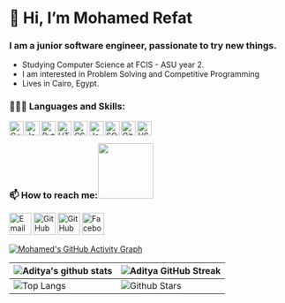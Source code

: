 # 👋 Hi, I’m Mohamed Refat
### I am a junior software engineer, passionate to try new things.
- Studying Computer Science at FCIS - ASU year 2.
- I am interested in Problem Solving and Competitive Programming
- Lives in Cairo, Egypt.


### 👨🏻‍💻 Languages and Skills:
<img align="left" alt="C++" width="26px" src="https://raw.githubusercontent.com/jmnote/z-icons/master/svg/cpp.svg" style="max-width: 100%;">
<img align="left" alt="Java" width="26px" src="https://raw.githubusercontent.com/jmnote/z-icons/master/svg/java.svg" style="max-width: 100%;">
<img align="left" alt="Python" width="26px" src="https://raw.githubusercontent.com/jmnote/z-icons/master/svg/python.svg" style="max-width: 100%;">
<img align="left" alt="HTML5" width="26px" src="https://camo.githubusercontent.com/9a8eda56c5fd9247798cb3fd8a59d713f6cf1824ba5962d96cb59e90000234e3/68747470733a2f2f75706c6f61642e77696b696d656469612e6f72672f77696b6970656469612f636f6d6d6f6e732f7468756d622f332f33382f48544d4c355f42616467652e7376672f36303070782d48544d4c355f42616467652e7376672e706e67" data-canonical-src="https://upload.wikimedia.org/wikipedia/commons/thumb/3/38/HTML5_Badge.svg/600px-HTML5_Badge.svg.png" style="max-width: 100%;">
<img align="left" alt="CSS3" width="26px" src="https://camo.githubusercontent.com/b9ff2641365bb0ac8857e711a30524d56aacf427e7dacd51c07cf81e7bd96668/68747470733a2f2f63646e342e69636f6e66696e6465722e636f6d2f646174612f69636f6e732f736f6369616c2d6d656469612d6c6f676f732d362f3531322f3132312d637373332d3531322e706e67" data-canonical-src="https://cdn4.iconfinder.com/data/icons/social-media-logos-6/512/121-css3-512.png" style="max-width: 100%;"></a>
<img align="left" alt="JavaScript" width="26px" src="https://raw.githubusercontent.com/jmnote/z-icons/master/svg/javascript.svg" style="max-width: 100%;">

<img align="left" alt="SQL" width="26px" src="https://camo.githubusercontent.com/d0b78e916b3ede3473fc1a170ab0cbd72e80af18c75e9cdd7ebeb8dec3e6096f/68747470733a2f2f75706c6f61642e77696b696d656469612e6f72672f77696b6970656469612f656e2f7468756d622f362f36382f4f7261636c655f53514c5f446576656c6f7065725f6c6f676f2e7376672f3132303070782d4f7261636c655f53514c5f446576656c6f7065725f6c6f676f2e7376672e706e67" data-canonical-src="https://upload.wikimedia.org/wikipedia/en/thumb/6/68/Oracle_SQL_Developer_logo.svg/1200px-Oracle_SQL_Developer_logo.svg.png" style="max-width: 100%;">
<img align="left" alt="GitHub" width="26px" src="https://camo.githubusercontent.com/7fa5cacd0da89c37ae8530efbbe92f2144af94b9b6270f4197b488f8b315eaae/68747470733a2f2f75706c6f61642e77696b696d656469612e6f72672f77696b6970656469612f636f6d6d6f6e732f392f39312f4f637469636f6e732d6d61726b2d6769746875622e737667" data-canonical-src="https://upload.wikimedia.org/wikipedia/commons/9/91/Octicons-mark-github.svg" style="max-width: 100%;">
<img align="left" alt="VSCode" width="26px" src="https://camo.githubusercontent.com/9f1816fe8f44878d77803324ce8e3e1c4d2afc4e3f167b237e93848d3597d4fc/68747470733a2f2f75706c6f61642e77696b696d656469612e6f72672f77696b6970656469612f636f6d6d6f6e732f7468756d622f392f39612f56697375616c5f53747564696f5f436f64655f312e33355f69636f6e2e7376672f3130323470782d56697375616c5f53747564696f5f436f64655f312e33355f69636f6e2e7376672e706e67" data-canonical-src="https://upload.wikimedia.org/wikipedia/commons/thumb/9/9a/Visual_Studio_Code_1.35_icon.svg/1024px-Visual_Studio_Code_1.35_icon.svg.png" style="max-width: 100%;">


<br>

### 📫 How to reach me:<img src='https://raw.githubusercontent.com/ShahriarShafin/ShahriarShafin/main/Assets/handshake.gif' width="100px"><br>
<a href="mailto:hamadarefat29@gmail.com"><img src="https://camo.githubusercontent.com/c9a89a6426081483aa6cd371bdecae44045961437b349ea97097d476978436f4/68747470733a2f2f63646e2e6a7364656c6976722e6e65742f6e706d2f73696d706c652d69636f6e734076332f69636f6e732f676d61696c2e737667" alt="Email" height="40" data-canonical-src="https://cdn.jsdelivr.net/npm/simple-icons@v3/icons/gmail.svg" style="max-width: 100%;"></a>
<a href="https://github.com/Mohammed-Refat"><img src="https://camo.githubusercontent.com/bf4b11af389d1e0caf625c40c274ba71464727c43579e48f512112694888eb62/68747470733a2f2f63646e2e6a7364656c6976722e6e65742f6e706d2f73696d706c652d69636f6e7340332e302e312f69636f6e732f6769746875622e737667" alt="GitHub" height="40" data-canonical-src="https://cdn.jsdelivr.net/npm/simple-icons@3.0.1/icons/github.svg" style="max-width: 100%;"></a>
<a href="https://www.linkedin.com/in/mohamed-refat-270686201/"><img src="https://cdn3.iconfinder.com/data/icons/free-social-icons/67/linkedin_circle_black-512.png" alt="GitHub" height="40" data-canonical-src="https://cdn.jsdelivr.net/npm/simple-icons@3.0.1/icons/github.svg" style="max-width: 100%;"></a>
<a href="https://www.facebook.com/profile.php?id=100016372961327" rel="nofollow"><img src="https://camo.githubusercontent.com/68395a7b109c74c379a2e19b46e78a7df724c05e8a35df5b2d4a85d3b6cb5369/68747470733a2f2f63646e2e6a7364656c6976722e6e65742f6e706d2f73696d706c652d69636f6e7340332e302e312f69636f6e732f66616365626f6f6b2e737667" alt="Facebook" height="40" data-canonical-src="https://cdn.jsdelivr.net/npm/simple-icons@3.0.1/icons/facebook.svg" style="max-width: 100%;"></a>

[![Mohamed's GitHub Activity Graph](https://activity-graph.herokuapp.com/graph?username=Mohammed-Refat&theme=tokyonight)](https://git.io/praveenscience)

| ![Aditya's github stats](https://github-readme-stats.vercel.app/api?username=Mohammed-Refat&show_icons=true&theme=tokyonight) | ![Aditya GitHub Streak](https://github-readme-streak-stats.herokuapp.com/?user=Mohammed-Refat&theme=tokyonight) |
| --- | --- |
| ![Top Langs](https://github-readme-stats.vercel.app/api/top-langs/?username=Mohammed-Refat&theme=tokyonight) | ![Github Stars](https://github-readme-stats.vercel.app/api?username=Mohammed-Refat&show_icons=true&locale=en&count_private=true&hide_rank=true&custom_title=My%20GitHub%20Stats&disable_animations=true&theme=tokyonight) |
<!---
Mohammed-Refat/Mohammed-Refat is a ✨ special ✨ repository because its `README.md` (this file) appears on your GitHub profile.
You can click the Preview link to take a look at your changes.
--->
